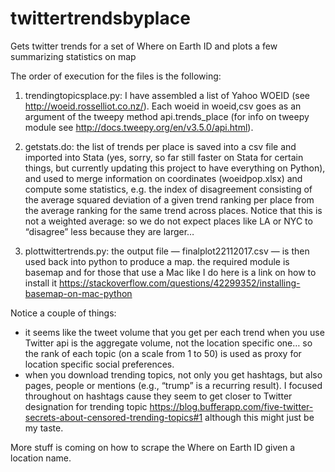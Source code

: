 # twittertrendsbyplace
Gets twitter trends for a set of Where on Earth ID and plots a few summarizing statistics on map

The order of execution for the files is the following:

1. trendingtopicsplace.py:
I have assembled a list of Yahoo WOEID (see http://woeid.rosselliot.co.nz/). Each woeid in woeid,csv goes as an argument of the tweepy method api.trends_place (for info on tweepy module see http://docs.tweepy.org/en/v3.5.0/api.html).

2. getstats.do:
the list of trends per place is saved into a csv file and imported into Stata (yes, sorry, so far still faster on Stata for certain things, but currently updating this project to have everything on Python), and used to merge information on coordinates (woeidpop.xlsx) and compute some statistics, e.g. the index of disagreement consisting of the average squared deviation of a given trend ranking per place from the average ranking for the same trend across places. Notice that this is not a weighted average: so we do not expect places like LA or NYC to “disagree” less because they are larger…

3. plottwittertrends.py:
the output file — finalplot22112017.csv — is then used back into python to produce a map. the required module is basemap and for those that use a Mac like I do here is a link on how to install it
https://stackoverflow.com/questions/42299352/installing-basemap-on-mac-python

Notice a couple of things: 
- it seems like the tweet volume that you get per each trend when you use Twitter api is the aggregate volume, not the location specific one… so the rank of each topic (on a scale from 1 to 50) is used as proxy for location specific social preferences.
- when you download trending topics, not only you get hashtags, but also pages, people or mentions (e.g., “trump” is a recurring result). I focused throughout on hashtags cause they seem to get closer to Twitter designation for trending topic https://blog.bufferapp.com/five-twitter-secrets-about-censored-trending-topics#1 although this might just be my taste. 

More stuff is coming on how to scrape the Where on Earth ID given a location name.

